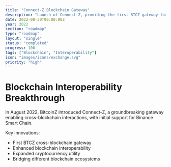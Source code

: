 ```yaml
---
title: "Connect-Z Blockchain Gateway"
description: "Launch of Connect-Z, providing the first BTCZ gateway for blockchains like Binance Smart Chain"
date: 2022-08-30T00:00:00Z
year: 2022
section: "roadmap"
type: "roadmap"
layout: "single"
status: "completed"
progress: 100
tags: ["Blockchain", "Interoperability"]
icon: "images/icons/exchange.svg"
priority: "high"
---
```


# Blockchain Interoperability Breakthrough

In August 2022, BitcoinZ introduced Connect-Z, a groundbreaking gateway enabling cross-blockchain interactions, with initial support for Binance Smart Chain.

Key innovations:
- First BTCZ cross-blockchain gateway
- Enhanced blockchain interoperability
- Expanded cryptocurrency utility
- Bridging different blockchain ecosystems
